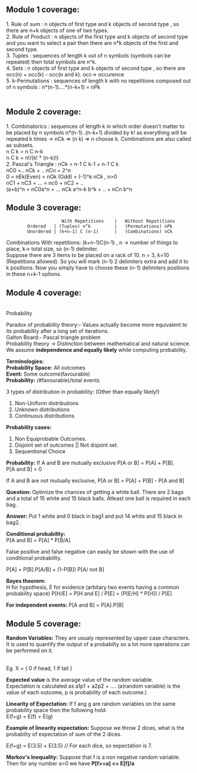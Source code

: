 <h2><b>Module 1 coverage: </b></h2>
1. Rule of sum : n objects of first type and k objects of second type , so there are n+k objects of one of two types. <br>
2. Rule of Product : n objects of the first type and k objects of second type and you want to select a pair then there are n*k objects of the first and second type. <br>
3. Tuples : sequences of length k out of n symbols (symbols can be repeated) then total symbols are n^k. <br>
4. Sets : n objects of first type and k objects of second type , so there are occ(n) + occ(k) - occ(n and k). occ-> occurence <br>
5. k-Permutations : sequences of length k with no repetitions composed out of n symbols : n*(n-1)....*(n-k+1) = nPk <br>
<br>
<h2><b>Module 2 coverage: </b></h2>
1. Combinatorics : sequences of length k in which order doesn't matter to be placed by n symbols n*(n-1)..(n-k+1) divided by k! as everything will be repeated k times -> nCk => (n k) => n choose k. Combinations are also called as subsets. <br>
n C k = n C n-k <br>
n C k = n!/(k! * (n-k)!)  <br>
2. Pascal's Triangle : nCk = n-1 C k-1 + n-1 C k  <br>
nC0 +.. nCk + .. nCn = 2^n   <br>
0  = nEk(Even) = nOk (Odd) = (-1)^k nCk  , n>0   <br>
nC1 + nC3 + ... = nc0 + nC2 + ..   <br>
(a+b)^n = nC0a^n + ... nCk a^n-k b^k + .. + nCn b^n <br>

<h2><b> Module 3 coverage: </b></h2>

                         With Repetitions    |   Without Repetitions 
            Ordered   | (Tuples) n^k         |   (Permutations) nPk  
            Unordered | (k+n-1) C (n-1)      |   (Combinations) nCk  

Combinations With repetitions: (k+n-1)C(n-1) , n -> number of things to place, k-> total size, so (n-1) delimiter. <br> 
Suppose there are 3 items to be placed on a rack of 10. n = 3, k=10 (Repetitions allowed). So you will mark (n-1) 2 delimiters extra and add it to k positions. Now you simply have to choose these (n-1) delimiters positions in these n+k-1 options. 

<h2><b> Module 4 coverage: </b></h2>
<br> Probability

Paradox of probability theory:- Values actually become more equivalent to its probability after a long set of iterations.  <br>
Galton Board:- Pascal triangle problem <br>
Probability theory -> Distinction between mathematical and natural science. We assume <b>independence and equally likely</b> while computing probability. <br>

<b>Terminologies:</b> <br>
<b>Probability Space:</b> All outcomes <br>
<b>Event:</b> Some outcome(favourable) <br>
<b>Probability:</b> (#favourable)/total events <br>

3 types of distribution in probability: (Other than equally likely!) <br>
1. Non-Uniform distributions <br>
2. Unknown distributions <br>
3. Continuous distributions <br>

<b>Probability cases:</b> <br>
1. Non Equiprobable Outcomes.  <br>
2. Disjoint set of outcomes || Not disjoint set. <br>
3. Sequentional Choice <br>

<b>Probability:</b> If A and B are mutually exclusive P[A or B] = P[A] + P[B]. <br>
P[A and B] = 0 <br>

If A and B are not mutually exclusive, P[A or B] = P[A] + P[B] - P[A and B] <br>

<b>Question:</b> Optimize the chances of getting a white ball. There are 2 bags and a total of 15 white and 15 black balls. Atleast one ball is required in each bag. <br>

<b>Answer:</b> Put 1 white and 0 black in bag1 and put 14 white and 15 black in bag2. <br>

<b>Conditional probability: </b><br> 
P[A and B] = P[A] * P[B/A] <br>

False positive and false negative can easily be shown with the use of conditional probability. <br>

P[A] = P[B].P[A/B] + (1-P[B]) P[A/ not B]   <br>

<b>Bayes theorem:</b> <br>
H for hypothesis, E for evidence
(arbitary two events having a common probability space) 
P[H/E] = P[H and E] / P[E] = (P[E/H] * P[H]) / P[E]

<b>For independent events: </b>
P[A and B] = P[A].P[B]

<h2><b> Module 5 coverage: </b></h2>
<b>Random Variables:</b> They are usualy represented by upper case characters. It is used to quantify the output of a probabilty so a lot more operations can be performed on it. <br> <br>

Eg. X = { 0 if head, 1 if tail } <br>

<b>Expected value</b> is the average value of the random variable. <br>
Expectation is calculated as a1p1 + a2p2 + .... (a(random variable) is the value of each outcome, p is probability of each outcome.)

<b>Linearity of Expectation:</b> If f ang g are random variables on the same probability space then the following hold: <br>
E(f+g) = E(f) + E(g) <br>

<b>Example of linearity expectation:</b> Suppose we throw 2 dices, what is the probablity of expectation of sum of the 2 dices. <br>

E(f+g) = E(3.5) + E(3.5) // For each dice, so expectation is 7.  <br>
 
<b>Markov's Inequality:</b> Suppose that f is a non negative random variable. Then for any number a>0 we have <b>P[f>=a] <= E[f]/a</b> <br>
